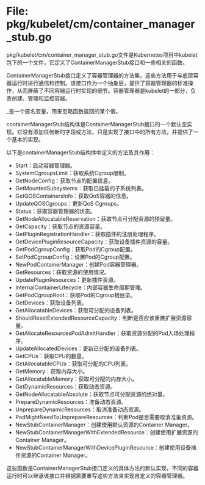 # File: pkg/kubelet/cm/container_manager_stub.go

pkg/kubelet/cm/container_manager_stub.go文件是Kubernetes项目中kubelet包下的一个文件，它定义了ContainerManagerStub接口和一些相关的函数。

ContainerManagerStub接口定义了容器管理器的方法集，这些方法用于与底层容器运行时进行通信和控制。该接口作为一个抽象层，提供了容器管理器的标准操作，从而屏蔽了不同容器运行时实现的细节。容器管理器是kubelet的一部分，负责创建、管理和监控容器。

_是一个匿名变量，用来忽略函数返回的某个值。

containerManagerStub结构体是ContainerManagerStub接口的一个默认空实现。它没有添加任何新的字段或方法，只是实现了接口中的所有方法，并提供了一个基本的实现。

以下是containerManagerStub结构体中定义的方法及其作用：

- Start：启动容器管理器。
- SystemCgroupsLimit：获取系统Cgroup限制。
- GetNodeConfig：获取节点的配置信息。
- GetMountedSubsystems：获取已挂载的子系统列表。
- GetQOSContainersInfo：获取QoS容器的信息。
- UpdateQOSCgroups：更新QoS Cgroups。
- Status：获取容器管理器的状态。
- GetNodeAllocatableReservation：获取节点可分配资源的预留量。
- GetCapacity：获取节点的资源容量。
- GetPluginRegistrationHandler：获取插件的注册处理程序。
- GetDevicePluginResourceCapacity：获取设备插件资源的容量。
- GetPodCgroupConfig：获取Pod的Cgroup配置。
- SetPodCgroupConfig：设置Pod的Cgroup配置。
- NewPodContainerManager：创建Pod容器管理器。
- GetResources：获取资源的使用情况。
- UpdatePluginResources：更新插件资源。
- InternalContainerLifecycle：内部容器生命周期管理。
- GetPodCgroupRoot：获取Pod的Cgroup根目录。
- GetDevices：获取设备列表。
- GetAllocatableDevices：获取可分配的设备列表。
- ShouldResetExtendedResourceCapacity：判断是否应该重置扩展资源容量。
- GetAllocateResourcesPodAdmitHandler：获取资源分配的Pod入场处理程序。
- UpdateAllocatedDevices：更新已分配的设备列表。
- GetCPUs：获取CPU的数量。
- GetAllocatableCPUs：获取可分配的CPU列表。
- GetMemory：获取内存大小。
- GetAllocatableMemory：获取可分配的内存大小。
- GetDynamicResources：获取动态资源。
- GetNodeAllocatableAbsolute：获取节点可分配资源的绝对量。
- PrepareDynamicResources：准备动态资源。
- UnprepareDynamicResources：取消准备动态资源。
- PodMightNeedToUnprepareResources：判断Pod是否需要取消准备资源。
- NewStubContainerManager：创建使用默认资源的Container Manager。
- NewStubContainerManagerWithExtendedResource：创建使用扩展资源的Container Manager。
- NewStubContainerManagerWithDevicePluginResource：创建使用设备插件资源的Container Manager。

这些函数是ContainerManagerStub接口定义的具体方法的默认实现，不同的容器运行时可以继承该接口并根据需要重写这些方法来实现自定义的容器管理器。

